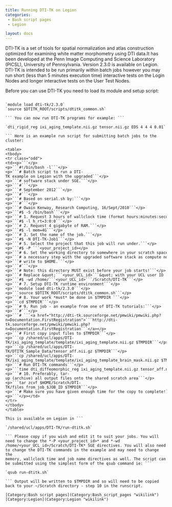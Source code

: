 ```yaml
---
title: Running DTI-TK on Legion
categories:
 - Bash script pages
 - Legion

layout: docs
---
```

DTI-TK is a set of tools for spatial normalization and atlas
construction optimized for examining white matter morphometry using DTI
data.It has been developed at the Penn Image Computing and Science
Laboratory (PICSL), University of Pennsylvania. Version 2.3.0 is
available on Legion. DTI-TK is intended to be run primarily within batch
jobs however you may run short (less than 5 minutes execution time)
interactive tests on the Login Nodes and longer interactive tests on the
User Test Nodes.

Before you can use DTI-TK you need to load its module and setup script:
```

`module load dti-tk/2.3.0`  
`source $DTITK_ROOT/scripts/dtitk_common.sh`

``` You can now run DTI-TK programs for example: ```

`dti_rigid_reg ixi_aging_template.nii.gz tensor.nii.gz EDS 4 4 4 0.01`

``` Here is an example run script for submitting batch jobs to the
cluster:

<table>
<tbody>
<tr class="odd">
<td><p>```</p>
<p>```#!/bin/bash -l```</p>
<p>```# Batch script to run a DTI-TK example on Legion with the upgraded```</p>
<p>```# software stack under SGE.```</p>
<p>```#```</p>
<p>```# September 2012```</p>
<p>```#```</p>
<p>```# Based on serial.sh by:```</p>
<p>```#```</p>
<p>```# Owain Kenway, Research Computing, 16/Sept/2010```</p>
<p>```#$ -S /bin/bash```</p>
<p>```# 1. Request 3 hours of wallclock time (format hours:minutes:seconds).```</p>
<p>```#$ -l h_rt=3:0:0```</p>
<p>```# 2. Request 4 gigabyte of RAM.```</p>
<p>```#$ -l mem=4G```</p>
<p>```# 3. Set the name of the job.```</p>
<p>```#$ -N DTI-TK-Job1```</p>
<p>```# 5. Select the project that this job will run under.```</p>
<p>```#$ -P ```<your_project_id></p>
<p>```# 6. Set the working directory to somewhere in your scratch space.  This is```</p>
<p>```# a necessary step with the upgraded software stack as compute nodes cannot```</p>
<p>```# write to $HOME.```</p>
<p>```#```</p>
<p>```# Note: this directory MUST exist before your job starts!```</p>
<p>```# Replace &quot;```<your_UCL_id>```&quot; with your UCL user ID :)```</p>
<p>```#$ -wd /home/```<your_UCL_id>```/Scratch/DTI-TK```</p>
<p>```# 7. Setup DTI-TK runtime environment```</p>
<p>```module load dti-tk/2.3.0```</p>
<p>```source $DTITK_ROOT/scripts/dtitk_common.sh```</p>
<p>```# 8. Your work *must* be done in $TMPDIR ```</p>
<p>```cd $TMPDIR```</p>
<p>```# 9. Run job - an example from one of DTI-TK tutorials:```</p>
<p>```#```</p>
<p>```# ```<a href="http://dti-tk.sourceforge.net/pmwiki/pmwiki.php?n=Documentation.FirstRegistration">```http://dti-tk.sourceforge.net/pmwiki/pmwiki.php?n=Documentation.FirstRegistration```</a></p>
<p>```# First copy input files to $TMPDIR```</p>
<p>```cp /shared/ucl/apps/DTI-TK/ixi_aging_template/template/ixi_aging_template.nii.gz $TMPDIR```</p>
<p>```cp /shared/ucl/apps/DTI-TK/DTITK_Sample_Data/tensor_aff.nii.gz $TMPDIR```</p>
<p>```cp /shared/ucl/apps/DTI-TK/ixi_aging_template/template/ixi_aging_template_brain_mask.nii.gz $TMPDIR```</p>
<p>```# Run DTI-TK commands```</p>
<p>```time dti_diffeomorphic_reg ixi_aging_template.nii.gz tensor_aff.nii.gz ixi_aging_template_brain_mask.nii.gz 1 5 0.002```</p>
<p>```# 10. Preferably, tar-up (archive) all output files onto the shared scratch area```</p>
<p>```tar zcvf $HOME/Scratch/DTI-TK/files_from_job_$JOB_ID $TMPDIR```</p>
<p>```# Make sure you have given enough time for the copy to complete!```</p>
<p>```</p></td>
</tr>
</tbody>
</table>

This is available on Legion in ```

`/shared/ucl/apps/DTI-TK/run-dtitk.sh`

``` Please copy if you wish and edit it to suit your jobs. You will
need to change the *-P <your_project_id>* and *-wd
/home/<your_UCL_id>/Scratch/DTI-TK* SGE directives. You will also need
to change the DTI-TK commands in the example and may need to change the
memory, wallclock time and job name directives as well. The script can
be submitted using the simplest form of the qsub command ie: ```

`qsub run-dtitk.sh`

``` Output will be written to $TMPDIR and so will need to be copied
back to your ~/Scratch directory - step 10 in the runscript.

[Category:Bash script pages](Category:Bash_script_pages "wikilink")
[Category:Legion](Category:Legion "wikilink")